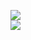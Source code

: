 [![](https://img.shields.io/badge/Made%20With-Github%20Spray-lightgrey.svg?style=for-the-badge&logo=github)](https://github.com/Annihil/github-spray#13649)  
[![](https://i.imgur.com/2DrTn0Z.gif)](https://github.com/Annihil/github-spray)